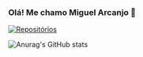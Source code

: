 ### Olá! Me chamo Miguel Arcanjo 👋

[![Repositórios](https://img.shields.io/badge/GitHub-100000?style=for-the-badge&logo=github&logoColor=white)](https://github.com/arcanjo-sys?tab=repositories)

![Anurag's GitHub stats](https://github-readme-stats.vercel.app/api?username=anuraghazra&show_icons=true&theme=radical)
